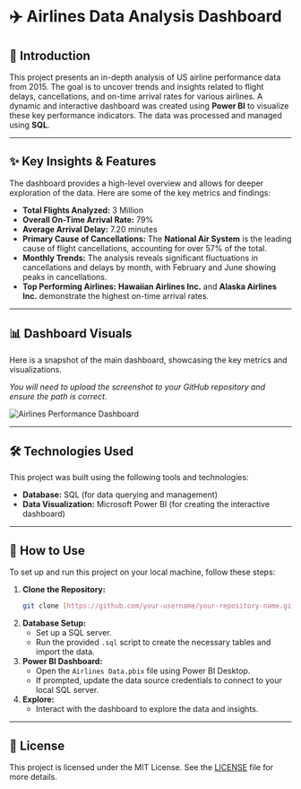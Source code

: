 # ✈️ Airlines Data Analysis Dashboard

## 📖 Introduction

This project presents an in-depth analysis of US airline performance data from 2015. The goal is to uncover trends and insights related to flight delays, cancellations, and on-time arrival rates for various airlines. A dynamic and interactive dashboard was created using **Power BI** to visualize these key performance indicators. The data was processed and managed using **SQL**.

---

## ✨ Key Insights & Features

The dashboard provides a high-level overview and allows for deeper exploration of the data. Here are some of the key metrics and findings:

* **Total Flights Analyzed:** 3 Million
* **Overall On-Time Arrival Rate:** 79%
* **Average Arrival Delay:** 7.20 minutes
* **Primary Cause of Cancellations:** The **National Air System** is the leading cause of flight cancellations, accounting for over 57% of the total.
* **Monthly Trends:** The analysis reveals significant fluctuations in cancellations and delays by month, with February and June showing peaks in cancellations.
* **Top Performing Airlines:** **Hawaiian Airlines Inc.** and **Alaska Airlines Inc.** demonstrate the highest on-time arrival rates.

---

## 📊 Dashboard Visuals

Here is a snapshot of the main dashboard, showcasing the key metrics and visualizations.

*You will need to upload the screenshot to your GitHub repository and ensure the path is correct.*

![Airlines Performance Dashboard](image_acecee.png)

---

## 🛠️ Technologies Used

This project was built using the following tools and technologies:

* **Database:** SQL (for data querying and management)
* **Data Visualization:** Microsoft Power BI (for creating the interactive dashboard)

---

## 🚀 How to Use

To set up and run this project on your local machine, follow these steps:

1.  **Clone the Repository:**
    ```bash
    git clone [https://github.com/your-username/your-repository-name.git](https://github.com/your-username/your-repository-name.git)
    ```
2.  **Database Setup:**
    * Set up a SQL server.
    * Run the provided `.sql` script to create the necessary tables and import the data.
3.  **Power BI Dashboard:**
    * Open the `Airlines Data.pbix` file using Power BI Desktop.
    * If prompted, update the data source credentials to connect to your local SQL server.
4.  **Explore:**
    * Interact with the dashboard to explore the data and insights.

---

## 📄 License

This project is licensed under the MIT License. See the [LICENSE](LICENSE) file for more details.
